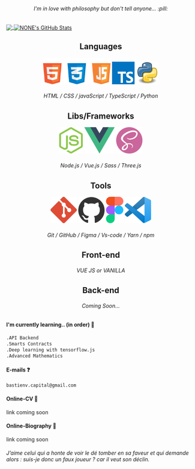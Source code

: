 <h6 align="center">I'm in love with philosophy but don't tell anyone... :pill:</h6>

<a href="https://github.com/BastienVanhove?tab=repositories">
  <img align="center" src="https://github-readme-stats.vercel.app/api/top-langs/?username=BastienVanhove&theme=material-palenight&langs_count=3" />
</a>
<a href="https://github.com/BastienVanhove?tab=repositories">
  <img align="center" src="https://github-readme-stats.vercel.app/api?username=BastienVanhove&show_icons=true&theme=material-palenight&line_height=27" alt="NONE's GitHub Stats" />
</a>

<h2 align="center">Languages</h2>

<div style="flex" align="center">
    <img height="70px" src="image/web.png">
    <img height="60px" src="image/ts.jpg">
    <img height="60px" src="image/python.png">
</div>
<h6 align="center">
HTML / CSS / javaScript / TypeScript / Python
</h6>

<h2 align="center">Libs/Frameworks</h2>
<div style="flex" align="center">
    <img height="70px" src="image/node.png">
    <img height="70px" src="image/vue.png">
    <img height="70px" src="image/sass.png">
</div>
<h6 align="center">Node.js / Vue.js / Sass / Three.js</h6>

<h2 align="center">Tools</h2>
<div style="flex" align="center">
    <img height="70px" src="image/git.png">
    <img height="70px" src="image/GitHub.png">
    <img height="70px" src="image/figma.png">
    <img height="70px" src="image/vsCode.png">
</div>
<h6 align="center">Git / GitHub / Figma / Vs-code / Yarn / npm</h6>

<h2 align="center">Front-end</h2>
<h6 align="center">VUE JS or VANILLA</h6>

<h2 align="center">Back-end</h2>
<h6 align="center">Coming Soon... </h6>

#### I'm currently learning.. (in order) :runner:
    .API Backend
    .Smarts Contracts
    .Deep learning with tensorflow.js
    .Advanced Mathematics

#### E-mails :question:
    bastienv.capital@gmail.com

#### Online-CV :pencil:
link coming soon

#### Online-Biography :book:
link coming soon

###### J’aime celui qui a honte de voir le dé tomber en sa faveur et qui demande alors : suis-je donc un faux joueur ? car il veut son déclin.
